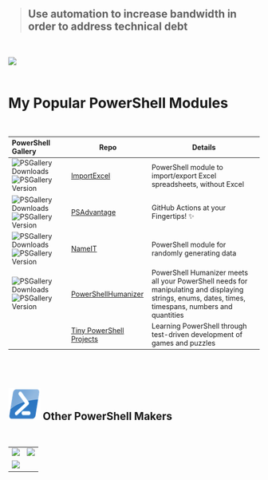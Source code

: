 # 
> ## Use automation to increase bandwidth in order to address technical debt

<br/>

![](https://github-readme-stats.vercel.app/api?username=dfinke&show_icons=true&theme=merko)
<br/>
<br/>

# My Popular PowerShell Modules
<br/>

|PowerShell Gallery|Repo|Details
| :--- | --- | --- |
|![PSGallery Downloads](https://img.shields.io/powershellgallery/dt/ImportExcel.png?style=plastic&logo=powershell&label=Downloads) ![PSGallery Version](https://img.shields.io/powershellgallery/v/ImportExcel.png?style=plastic&logo=powershell&label=PowerShell%20Gallery)|[ImportExcel](https://github.com/dfinke/ImportExcel) |PowerShell module to import/export Excel spreadsheets, without Excel
|![PSGallery Downloads](https://img.shields.io/powershellgallery/dt/PSAdvantage.png?style=plastic&logo=powershell&label=Downloads) ![PSGallery Version](https://img.shields.io/powershellgallery/v/PSAdvantage.png?style=plastic&logo=powershell&label=PowerShell%20Gallery)|[PSAdvantage](https://github.com/dfinke/PSAdvantage) |GitHub Actions at your Fingertips! ✨
|![PSGallery Downloads](https://img.shields.io/powershellgallery/dt/NameIT.png?style=plastic&logo=powershell&label=Downloads) ![PSGallery Version](https://img.shields.io/powershellgallery/v/NameIT.png?style=plastic&logo=powershell&label=PowerShell%20Gallery)|[NameIT](https://github.com/dfinke/NameIT) |PowerShell module for randomly generating data
|![PSGallery Downloads](https://img.shields.io/powershellgallery/dt/PowerShellHumanizer.png?style=plastic&logo=powershell&label=Downloads) ![PSGallery Version](https://img.shields.io/powershellgallery/v/PowerShellHumanizer.png?style=plastic&logo=powershell&label=PowerShell%20Gallery)|[PowerShellHumanizer](https://github.com/dfinke/PowerShellHumanizer) |PowerShell Humanizer meets all your PowerShell needs for manipulating and displaying strings, enums, dates, times, timespans, numbers and quantities
||[Tiny PowerShell Projects](https://github.com/dfinke/Tiny-PowerShell-Projects) |Learning PowerShell through test-driven development of games and puzzles

<br/>
<br/>

## ![PS](media/powershell-emoji.png) Other PowerShell Makers
<br/>

|||
|---|---|
|[![](https://img.shields.io/badge/Jeff%20Hicks-gray?style=for-the-badge&logo=github)](https://github.com/jdhitsolutions)|[![](https://img.shields.io/badge/Jeff%20Hicks-blue?style=for-the-badge&logo=twitter)](https://twitter.com/JeffHicks)
|[![](https://img.shields.io/badge/Matthew%20Kelly-gray?style=for-the-badge&logo=github)](https://github.com/Badgerati)